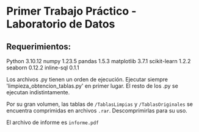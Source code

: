 # Primer Trabajo Práctico - Laboratorio de Datos


## Requerimientos:

Python                           3.10.12
numpy                            1.23.5
pandas                           1.5.3
matplotlib                       3.7.1
scikit-learn                     1.2.2
seaborn                          0.12.2
inline-sql			 0.1.1

Los archivos .py tienen un orden de ejecución. Ejecutar siempre 'limpieza_obtencion_tablas.py' en primer lugar. El resto de los .py se ejecutan indistintamente.

Por su gran volumen, las tablas de `/TablasLimpias` y `/TablasOriginales` se encuentra comprimidas en archivos `.rar`. Descomprimirlas para su uso.

El archivo de informe es `informe.pdf`